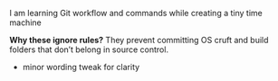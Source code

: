 I am learning Git workflow and commands while creating a tiny time machine


**Why these ignore rules?** They prevent committing OS cruft and build folders that don’t belong in source control.

- minor wording tweak for clarity
